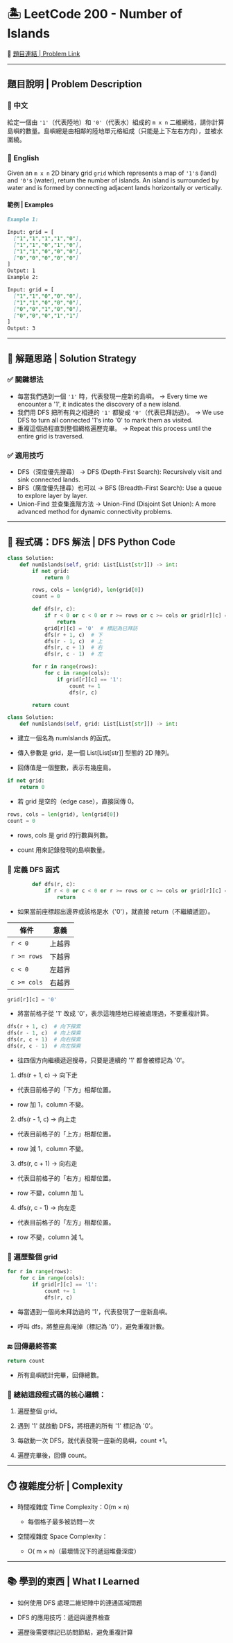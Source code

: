 # 🏝️ LeetCode 200 - Number of Islands

🔗 [題目連結 | Problem Link](https://leetcode.com/problems/number-of-islands/)

---

## 題目說明 | Problem Description

### 📘 中文
給定一個由 `'1'`（代表陸地）和 `'0'`（代表水）組成的 `m x n` 二維網格，請你計算島嶼的數量。島嶼總是由相鄰的陸地單元格組成（只能是上下左右方向），並被水圍繞。

### 📘 English
Given an `m x n` 2D binary grid `grid` which represents a map of `'1'`s (land) and `'0'`s (water), return the number of islands. An island is surrounded by water and is formed by connecting adjacent lands horizontally or vertically.

#### 範例 | Examples
```markdown
Example 1:

Input: grid = [
  ["1","1","1","1","0"],
  ["1","1","0","1","0"],
  ["1","1","0","0","0"],
  ["0","0","0","0","0"]
]
Output: 1
Example 2:

Input: grid = [
  ["1","1","0","0","0"],
  ["1","1","0","0","0"],
  ["0","0","1","0","0"],
  ["0","0","0","1","1"]
]
Output: 3
```

---

## 🧠 解題思路 | Solution Strategy

### ✅ 關鍵想法
- 每當我們遇到一個 `'1'` 時，代表發現一座新的島嶼。
    → Every time we encounter a '1', it indicates the discovery of a new island.
- 我們用 DFS 把所有與之相連的 `'1'` 都變成 `'0'`（代表已拜訪過）。
    → We use DFS to turn all connected '1's into '0' to mark them as visited.
- 重複這個過程直到整個網格遍歷完畢。
    → Repeat this process until the entire grid is traversed.

### ✅ 適用技巧
- DFS（深度優先搜尋）
    → DFS (Depth-First Search): Recursively visit and sink connected lands.
- BFS（廣度優先搜尋）也可以
    → BFS (Breadth-First Search): Use a queue to explore layer by layer.
- Union-Find 並查集進階方法
    → Union-Find (Disjoint Set Union): A more advanced method for dynamic connectivity problems.

---

## 🔁 程式碼：DFS 解法 | DFS Python Code

```python
class Solution:
    def numIslands(self, grid: List[List[str]]) -> int:
        if not grid:
            return 0

        rows, cols = len(grid), len(grid[0])
        count = 0

        def dfs(r, c):
            if r < 0 or c < 0 or r >= rows or c >= cols or grid[r][c] == '0':
                return
            grid[r][c] = '0'  # 標記為已拜訪
            dfs(r + 1, c)  # 下
            dfs(r - 1, c)  # 上
            dfs(r, c + 1)  # 右
            dfs(r, c - 1)  # 左

        for r in range(rows):
            for c in range(cols):
                if grid[r][c] == '1':
                    count += 1
                    dfs(r, c)

        return count
```

```python
class Solution:
    def numIslands(self, grid: List[List[str]]) -> int:
```
- 建立一個名為 numIslands 的函式。

- 傳入參數是 grid，是一個 List[List[str]] 型態的 2D 陣列。

- 回傳值是一個整數，表示有幾座島。

```python
if not grid:
    return 0
```
- 若 grid 是空的（edge case），直接回傳 0。

```python
rows, cols = len(grid), len(grid[0])
count = 0
```
- rows, cols 是 grid 的行數與列數。

- count 用來記錄發現的島嶼數量。

### 🌊 定義 DFS 函式
```python
        def dfs(r, c):
            if r < 0 or c < 0 or r >= rows or c >= cols or grid[r][c] == '0':
                return
```
- 如果當前座標超出邊界或該格是水（'0'），就直接 return（不繼續遞迴）。

| 條件          | 意義  |
| ----------- | --- |
| `r < 0`     | 上越界 |
| `r >= rows` | 下越界 |
| `c < 0`     | 左越界 |
| `c >= cols` | 右越界 |


```python
grid[r][c] = '0'
```
- 將當前格子從 '1' 改成 '0'，表示這塊陸地已經被處理過，不要重複計算。

```python
dfs(r + 1, c)  # 向下探索
dfs(r - 1, c)  # 向上探索
dfs(r, c + 1)  # 向右探索
dfs(r, c - 1)  # 向左探索
```
- 往四個方向繼續遞迴搜尋，只要是連續的 '1' 都會被標記為 '0'。

1. dfs(r + 1, c) → 向下走
- 代表目前格子的「下方」相鄰位置。

- row 加 1，column 不變。

2. dfs(r - 1, c) → 向上走
- 代表目前格子的「上方」相鄰位置。

- row 減 1，column 不變。

3. dfs(r, c + 1) → 向右走
- 代表目前格子的「右方」相鄰位置。

- row 不變，column 加 1。

4. dfs(r, c - 1) → 向左走
- 代表目前格子的「左方」相鄰位置。

- row 不變，column 減 1。

### 🔁 遍歷整個 grid
```python
for r in range(rows):
    for c in range(cols):
        if grid[r][c] == '1':
            count += 1
            dfs(r, c)
```
- 每當遇到一個尚未拜訪過的 '1'，代表發現了一座新島嶼。

- 呼叫 dfs，將整座島淹掉（標記為 '0'），避免重複計數。

### 🔚 回傳最終答案
```python
return count
```
- 所有島嶼統計完畢，回傳總數。

### 📌 總結這段程式碼的核心邏輯：
1. 遍歷整個 grid。

2. 遇到 '1' 就啟動 DFS，將相連的所有 '1' 標記為 '0'。

3. 每啟動一次 DFS，就代表發現一座新的島嶼，count +1。

4. 遍歷完畢後，回傳 count。

---

## ⏱️ 複雜度分析 | Complexity
- 時間複雜度 Time Complexity：O(m × n)

    - 每個格子最多被訪問一次

- 空間複雜度 Space Complexity：

    - O( m × n)（最壞情況下的遞迴堆疊深度）

---

## 📚 學到的東西 | What I Learned
- 如何使用 DFS 處理二維矩陣中的連通區域問題

- DFS 的應用技巧：遞迴與邊界檢查

- 遍歷後需要標記已訪問節點，避免重複計算

